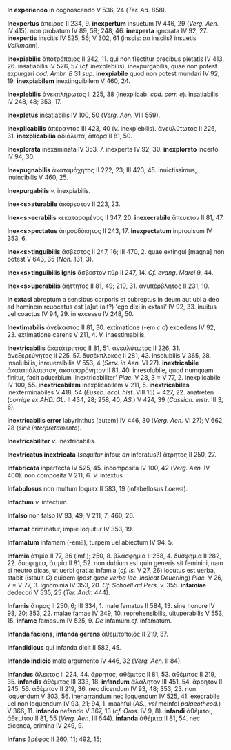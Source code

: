 **In experiendo** in cognoscendo V 536, 24 (*Ter. Ad.* 858).

**Inexpertus** ἄπειρος II 234, 9. **inexpertum** insuetum IV 446, 29
(*Verg. Aen.* IV 415). non probatum IV 89, 59; 248, 46. **inexperta**
ignorata IV 92, 27. **inexpertis** inscitis IV 525, 56; V 302, 61
(inscis: *an* insciis? insuetis *Volkmann*).

**Inexpiabilis** ἀποτρόπαιος II 242, 11. qui non flectitur precibus
pietatis IV 413, 26. insatiabilis IV 526, 57 (*cf.* inexplebilis).
inexpurgabilis, quae non potest expurgari *cod. Ambr. B* 31 *sup.*
**inexpiabile** quod non potest mundari IV 92, 19. **inexpiabilem**
inextinguibilem V 460, 24.

**Inexplebilis** ἀνεκπλήρωτος II 225, 38 (inexplicab. *cod. corr. e*).
insatiabilis IV 248, 48; 353, 17.

**Inexpletus** insatiabilis IV 100, 50 (*Verg. Aen.* VIII 559).

**Inexplicabilis** ἀπέραντος III 423, 40 (*v.* inexplebilis).
ἀνευλύτωτος II 226, 31. **inexplicabilia** ἀδιάλυτα, ἄπορα II 81, 50.

**Inexplorata** inexaminata IV 353, 7. inexperta IV 92, 30.
**inexplorato** incerto IV 94, 30.

**Inexpugnabilis** ἀκαταμάχητος II 222, 23; III 423, 45. inuictissimus,
inuincibilis V 460, 25.

**Inexpurgabilis** *v.* inexpiabilis.

**Inex\<s\>aturabile** ἀκόρεστον II 223, 23.

**Inex\<s\>ecrabilis** κεκαταραμένος II 347, 20. **inexecrabile**
ἄπευκτον II 81, 47.

**Inex\<s\>pectatus** ἀπροσδόκητος II 243, 17. **inexpectatum**
inprouisum IV 353, 6.

**Inex\<s\>tinguibilis** ἄσβεστος II 247, 16; III 470, 2. quae extingui
[magna] non potest V 643, 35 (*Non.* 131, 3).

**Inex\<s\>tinguibilis ignis** ἄσβεστον πῦρ II 247, 14. *Cf. evang.
Marci* 9, 44.

**Inex\<s\>uperabilis** ἀήττητος II 81, 49; 219, 31. ἀνυπέρβλητος II
231, 10.

**In extasi** abreptum a sensibus corporis et subreptus in deum aut ubi
a deo ad hominem reuocatus est [a]ut (ait?) 'ego dixi in extasi' IV
92, 33. inuitus uel coactus IV 94, 29. in excessu IV 248, 50.

**Inextimabilis** ἀνείκαστος II 81, 30. extimatione (-em *c d*) excedens
IV 92, 23. extimatione carens V 211, 4. *V.* inaestimabilis.

**Inextricabilis** ἀκατάτριπτος II 81, 51. ἀνευλύτωτος II 226, 31.
ἀνεξερεύνητος II 225, 57. δυσέκπλοκος II 281, 43. insolubilis V 365, 28.
insolubilis, inreuersibilis V 553, 4 (*Serv. in Aen.* VI 27).
**inextricabile** ἀκαταπάλαιστον, ἀκαταφρόνητον II 81, 40. inresolubile,
quod numquam finitur, facit aduerbium 'inextricabiliter' *Plac.* V 28, 3
= V 77, 2. inexplicabile IV 100, 55. **inextricabi­lem** inexplicabilem V
211, 5. **inextricabiles** inexterminabiles V 418, 54 (*Euseb. eccl.
hist.* VIII 15) = 427, 22. anatreten (*corrige ex AHD. GL.* II 434, 28;
258, 40; *AS.*) V 424, 39 (*Cassian. instr.* III 3, 6).

**Inextricabilis error** labyrinthus [autem] IV 446, 30 (*Verg.*
*Aen.* VI 27); V 662, 28 (*sine interpretamento*).

**Inextricabiliter** *v.* inextricabilis.

**Inextricatus inextricata** (*sequitur* infou: *an* inforatus?) ἄτρητος
II 250, 27.

**Infabricata** inperfecta IV 525, 45. incomposita IV 100, 42 (*Verg.*
*Aen.* IV 400). non composita V 211, 6. *V.* intextus.

**Infabulosus** non multum loquax II 583, 19 (infabellosus *Loewe*).

**Infactum** *v.* infectum.

**Infalso** non falso IV 93, 49; V 211, 7; 460, 26.

**Infamat** criminatur, impie loquitur IV 353, 19.

**Infamatum** infamam (-em?), turpem uel abiectum IV 94, 5.

**Infamia** ἀτιμία II 77, 36 (imf.); 250, 8. βλασφημία II 258, 4.
δυσφημία II 282, 22. δυσφημία, ἀτιμία II 81, 52. non dubium est quin
generis sit feminini, nam si neutro dicas, ut uerbi gratia: infamia
(*cf. Is.* V 27, 26) locutus est uerba, stabit (istauit *G*) quidem
(*post quae verba lac. indicat Deuerling*) *Plac.* V 26, 7 = V 77, 3.
ignominia IV 353, 20. *Cf. Schoell ad Pers. v.* 355. **infamiae**
dedecori V 535, 25 (*Ter. Andr.* 444).

**Infamis** ἄτιμος II 250, 6; III 334, 1. male famatus II 584, 13. sine
honore IV 93, 20; 353, 22. malae famae IV 249, 10. reprehensibilis,
uituperabilis V 553, 15. **infame** famosum IV 525, 9. *De* infamum
*cf.* infamatum.

**Infanda faciens, infanda gerens** ἀθεμιτοποιός II 219, 37.

**Infandidicus** qui infanda dicit II 582, 45.

**Infando indicio** malo argumento IV 446, 32 (*Verg. Aen.* II 84).

**Infandus** ἄλεκτος II 224, 44. ἄρρητος, ἀθέμιτος II 81, 53. ἀθέμιτος
II 219, 35. **infandis** ἀθέμιτος III 333, 18. **infandum** ἀλάλητον III
451, 54. ἄρρητον II 245, 56. ἀθέμιτον II 219, 36. nec dicendum IV 93,
48; 353, 23. non loquendum V 303, 56. inenarrandum nec loquendum IV 525,
41. execrabile uel non loquendum IV 93, 21; 94, 1. maanful (*AS.*, *vel*
meinfol *palaeotheod.*) V 366, 11. **infando** nefando V 367, 13 (*cf.
Oros.* IV 9, 8). **infandi** ἀθέμιτοι, ἀθεμίτου II 81, 55 (*Verg.*
*Aen.* III 644). **infanda** ἀθέμιτα II 81, 54. nec dicenda, crimina IV
249, 9.

**Infans** βρέφος II 260, 11; 492, 15;
